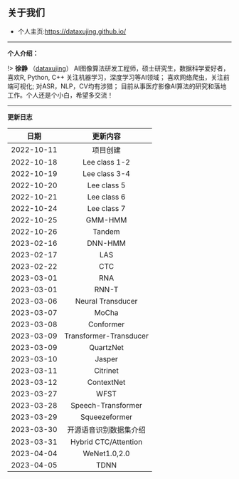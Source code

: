 
## 关于我们

+ 个人主页:https://dataxujing.github.io/

------

**个人介绍：**

!> **徐静** （[dataxujing](https://github.com/DataXujing)） AI图像算法研发工程师，硕士研究生，数据科学爱好者，喜欢R, Python, C++ 关注机器学习，深度学习等AI领域； 喜欢网络爬虫，关注前端可视化; 对ASR，NLP，CV均有涉猎；
目前从事医疗影像AI算法的研究和落地工作。个人还是个小白，希望多交流！

------

**更新日志**

|    日期              |   更新内容                |
|:--------------------:|:-------------------------:|
|2022-10-11            |  项目创建                 |
|2022-10-18            |  Lee class 1-2            |
|2022-10-19            |  Lee class 3-4            |
|2022-10-20            |  Lee class 5              |
|2022-10-21            |  Lee class 6              |
|2022-10-24            |  Lee class 7              |
|2022-10-25            |  GMM-HMM                  |
|2022-10-26            |  Tandem                  |
|2023-02-16            |  DNN-HMM                 |
|2023-02-17            |  LAS                     |
|2023-02-22            |  CTC                     |
|2023-03-01            |  RNA                     |
|2023-03-01            |  RNN-T                     |
|2023-03-06            |  Neural Transducer        |
|2023-03-07            |  MoCha       |
|2023-03-08            |  Conformer       |
|2023-03-09            |  Transformer-Transducer       |
|2023-03-09            |  QuartzNet       |
|2023-03-10            |  Jasper       |
|2023-03-11            |  Citrinet       |
|2023-03-12            |  ContextNet       |
|2023-03-27            |  WFST       |
|2023-03-28            |  Speech-Transformer       |
|2023-03-29            |  Squeezeformer       |
|2023-03-30            |  开源语音识别数据集介绍       |
|2023-03-31            |  Hybrid CTC/Attention       |
|2023-04-04            |  WeNet1.0,2.0       |
|2023-04-05            |  TDNN       |







































